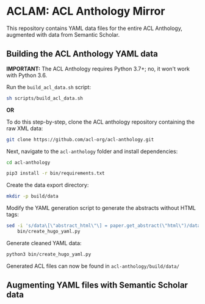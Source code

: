 # ACLAM: ACL Anthology Mirror

This repository contains YAML data files for the entire ACL Anthology, augmented with data from Semantic Scholar.

## Building the ACL Anthology YAML data

**IMPORTANT:** The ACL Anthology requires Python 3.7+; no, it won't work with Python 3.6.

Run the `build_acl_data.sh` script:

```bash
sh scripts/build_acl_data.sh
```

**OR**

To do this step-by-step, clone the ACL anthology repository containing the raw XML data:

```bash
git clone https://github.com/acl-org/acl-anthology.git
```
 
Next, navigate to the `acl-anthology` folder and install dependencies:

```bash
cd acl-anthology
```

```bash
pip3 install -r bin/requirements.txt
```

Create the data export directory:

```bash
mkdir -p build/data
```

Modify the YAML generation script to generate the abstracts without HTML tags:

```bash
sed -i 's/data\[\"abstract_html\"\] = paper.get_abstract(\"html\")/data["abstract"] = paper.get_abstract("plain")/g' \
    bin/create_hugo_yaml.py
```

Generate cleaned YAML data:

```bash
python3 bin/create_hugo_yaml.py
```

Generated ACL files can now be found in `acl-anthology/build/data/`

## Augmenting YAML files with Semantic Scholar data
